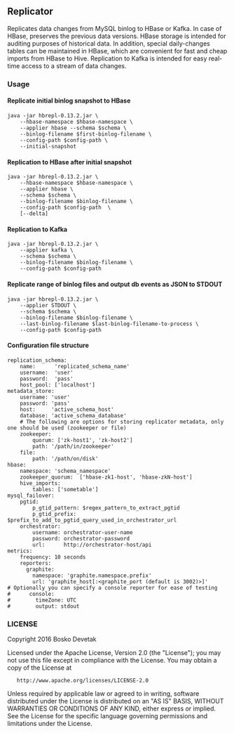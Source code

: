 ## Replicator
Replicates data changes from MySQL binlog to HBase or Kafka. In case of HBase, preserves the previous data versions. HBase storage is intended for auditing purposes of historical data. In addition, special daily-changes tables can be maintained in HBase, which are convenient for fast and cheap imports from HBase to Hive. Replication to Kafka is intended for easy real-time access to a stream of data changes.

### Usage
#### Replicate initial binlog snapshot to HBase
````
java -jar hbrepl-0.13.2.jar \
    --hbase-namespace $hbase-namespace \
    --applier hbase --schema $schema \
    --binlog-filename $first-binlog-filename \
    --config-path $config-path \
    --initial-snapshot
````

#### Replication to HBase after initial snapshot
````
java -jar hbrepl-0.13.2.jar \
    --hbase-namespace $hbase-namespace \
    --applier hbase \
    --schema $schema \
    --binlog-filename $binlog-filename \
    --config-path $config-path  \
    [--delta]
````

#### Replication to Kafka
````
java -jar hbrepl-0.13.2.jar \
    --applier kafka \
    --schema $schema \
    --binlog-filename $binlog-filename \
    --config-path $config-path
````

#### Replicate range of binlog files and output db events as JSON to STDOUT
````
java -jar hbrepl-0.13.2.jar \
    --applier STDOUT \
    --schema $schema \
    --binlog-filename $binlog-filename \
    --last-binlog-filename $last-binlog-filename-to-process \
    --config-path $config-path
````

#### Configuration file structure
````
replication_schema:
    name:      'replicated_schema_name'
    username:  'user'
    password:  'pass'
    host_pool: ['localhost']
metadata_store:
    username: 'user'
    password: 'pass'
    host:     'active_schema_host'
    database: 'active_schema_database'
    # The following are options for storing replicator metadata, only one should be used (zookeeper or file)
    zookeeper:
        quorum: ['zk-host1', 'zk-host2']
        path: '/path/in/zookeeper'
    file:
        path: '/path/on/disk'
hbase:
    namespace: 'schema_namespace'
    zookeeper_quorum:  ['hbase-zk1-host', 'hbase-zkN-host']
    hive_imports:
        tables: ['sometable']
mysql_failover:
    pgtid:
        p_gtid_pattern: $regex_pattern_to_extract_pgtid
        p_gtid_prefix: $prefix_to_add_to_pgtid_query_used_in_orchestrator_url
    orchestrator:
        username: orchestrator-user-name
        password: orchestrator-password
        url:      http://orchestrator-host/api
metrics:
    frequency: 10 seconds
    reporters:
      graphite:
        namespace: 'graphite.namespace.prefix'
        url: 'graphite_host[:<graphite_port (default is 3002)>]'
# Optionally you can specify a console reporter for ease of testing
#      console:
#        timeZone: UTC
#        output: stdout
````

### LICENSE

   Copyright 2016 Bosko Devetak

   Licensed under the Apache License, Version 2.0 (the "License");
   you may not use this file except in compliance with the License.
   You may obtain a copy of the License at

       http://www.apache.org/licenses/LICENSE-2.0

   Unless required by applicable law or agreed to in writing, software
   distributed under the License is distributed on an "AS IS" BASIS,
   WITHOUT WARRANTIES OR CONDITIONS OF ANY KIND, either express or implied.
   See the License for the specific language governing permissions and
   limitations under the License.
